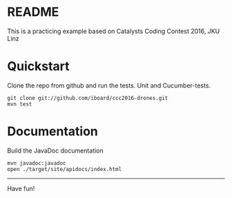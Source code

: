 README
======

This is a practicing example based on Catalysts Coding Contest 2016, JKU Linz

Quickstart
==========

Clone the repo from github and run the tests. Unit and Cucumber-tests.

    git clone git://github.com/iboard/ccc2016-drones.git
    mvn test


Documentation
=============

Build the JavaDoc documentation

    mvn javadoc:javadoc
    open ./target/site/apidocs/index.html


----------
Have fun!
      
